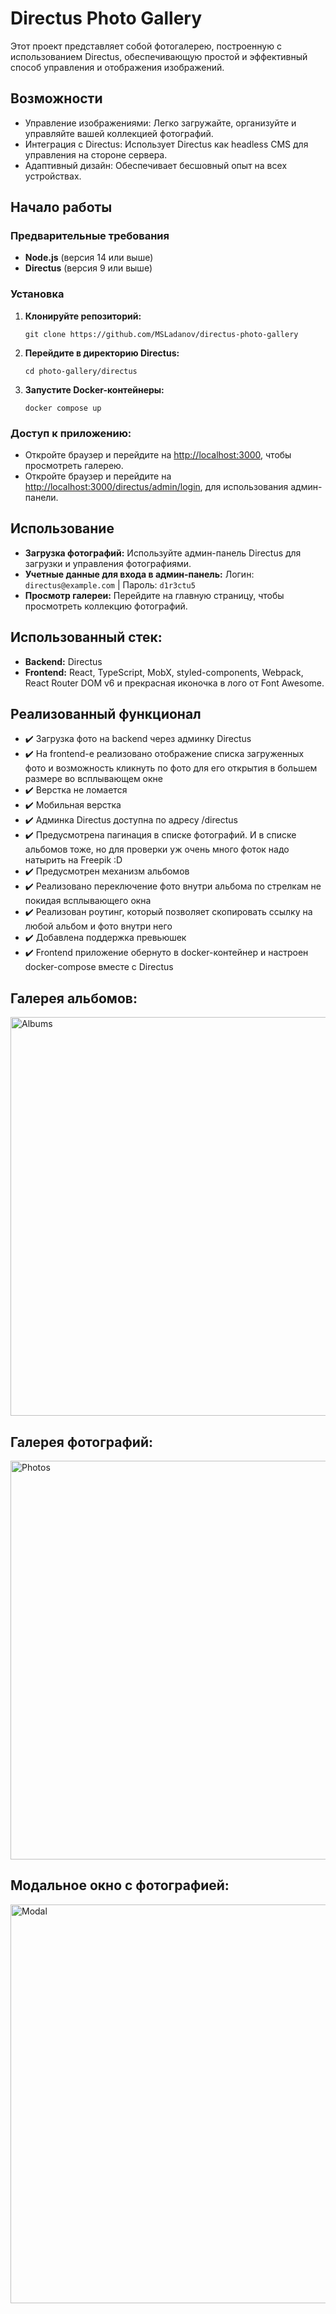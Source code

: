  <h1>Directus Photo Gallery</h1>
Этот проект представляет собой фотогалерею, построенную с использованием Directus, обеспечивающую простой и эффективный способ управления и отображения изображений.

<h2>Возможности</h2>
<ul>
  <li>Управление изображениями: Легко загружайте, организуйте и управляйте вашей коллекцией фотографий.</li>
  <li>Интеграция с Directus: Использует Directus как headless CMS для управления на стороне сервера.</li>
  <li>Адаптивный дизайн: Обеспечивает бесшовный опыт на всех устройствах.</li>
</ul>

<h2>Начало работы</h2>
<h3>Предварительные требования</h3>
<ul>
  <li><strong>Node.js</strong> (версия 14 или выше)</li>
  <li><strong>Directus</strong> (версия 9 или выше)</li>
</ul>

<h3>Установка</h3>
<ol>
  <li><strong>Клонируйте репозиторий:</strong>
      <pre><code>git clone https://github.com/MSLadanov/directus-photo-gallery</code></pre>
  </li>
  <li><strong>Перейдите в директорию Directus:</strong>
      <pre><code>cd photo-gallery/directus</code></pre>
  </li>
    <li><strong>Запустите Docker-контейнеры:</strong>
        <pre><code>docker compose up</code></pre>
      </li>
</ol>

<h3>Доступ к приложению:</h3>
<ul>
  <li>Откройте браузер и перейдите на <a href="http://localhost:3000">http://localhost:3000</a>, чтобы просмотреть галерею.</li>
  <li>Откройте браузер и перейдите на <a href="http://localhost:3000/directus/admin/login">http://localhost:3000/directus/admin/login</a>, для использования админ-панели.</li>
</ul>  
<h2>Использование</h2>
  <ul>
    <li><strong>Загрузка фотографий:</strong> Используйте админ-панель Directus для загрузки и управления фотографиями.</li>
    <li><strong>Учетные данные для входа в админ-панель:</strong> Логин: <code>directus@example.com</code> | Пароль: <code>d1r3ctu5</code></li>
    <li><strong>Просмотр галереи:</strong> Перейдите на главную страницу, чтобы просмотреть коллекцию фотографий.</li>
</ul>
<h2>Использованный стек:</h2>
  <ul>
    <li><strong>Backend:</strong> Directus</li>
    <li><strong>Frontend:</strong> React, TypeScript, MobX, styled-components, Webpack, React Router DOM v6 и прекрасная иконочка в лого от Font Awesome.</li>
</ul>

<h2>Реализованный функционал</h2>
<ul>
    <li>✔️ Загрузка фото на backend через админку Directus</li>
    <li>✔️ На frontend-е реализовано отображение списка загруженных фото и возможность кликнуть по фото для его открытия в большем размере во всплывающем окне</li>
    <li>✔️ Верстка не ломается</li>
    <li>✔️ Мобильная верстка</li>
    <li>✔️ Админка Directus доступна по адресу /directus</li>
    <li>✔️ Предусмотрена пагинация в списке фотографий. И в списке альбомов тоже, но для проверки уж очень много фоток надо натырить на Freepik :D</li>
    <li>✔️ Предусмотрен механизм альбомов</li>
    <li>✔️ Реализовано переключение фото внутри альбома по стрелкам не покидая всплывающего окна</li>
    <li>✔️ Реализован роутинг, который позволяет скопировать ссылку на любой альбом и фото внутри него</li>
    <li>✔️ Добавлена поддержка превьюшек</li>
    <li>✔️ Frontend приложение обернуто в docker-контейнер и настроен docker-compose вместе с Directus</li>
</ul>

<h2>Галерея альбомов:</h2> 
<img width="638" alt="Albums" src="https://github.com/user-attachments/assets/13ee3724-e5d0-46cb-949d-a6623caa0461">
<h2>Галерея фотографий:</h2>
<img width="638" alt="Photos" src="https://github.com/user-attachments/assets/8bfe38c5-3a0e-4f8f-bbef-7c73fc6a7461">
<h2>Модальное окно с фотографией:</h2>
<img width="638" alt="Modal" src="https://github.com/user-attachments/assets/391765a7-4206-4fca-b81d-7d10d70c63fb">
